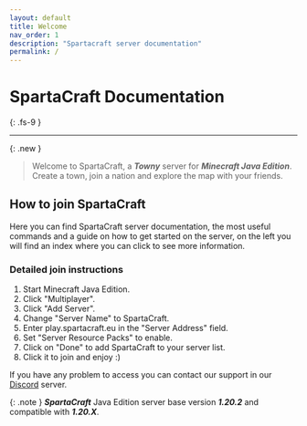 ```yaml
---
layout: default
title: Welcome
nav_order: 1
description: "Spartacraft server documentation"
permalink: /
---
```


# SpartaCraft Documentation
{: .fs-9 }

---

{: .new }
> Welcome to SpartaCraft, a ***Towny*** server for ***Minecraft Java Edition***. Create a town, join a nation and explore the map with your friends.

## How to join SpartaCraft

Here you can find SpartaCraft server documentation, the most useful commands and a guide on how to get started on the server, on the left you will find an index where you can click to see more information.

### Detailed join instructions
1. Start Minecraft Java Edition.
1. Click "Multiplayer".
1. Click "Add Server".
1. Change "Server Name" to SpartaCraft.
1. Enter play.spartacraft.eu in the "Server Address" field.
1. Set "Server Resource Packs" to enable.
1. Click on "Done" to add SpartaCraft to your server list.
1. Click it to join and enjoy :)

If you have any problem to access you can contact our support in our <a TARGET="_BLANK" href="https://discord.gg/H9VNKH9tJC">Discord</a> server.

{: .note }
***SpartaCraft*** Java Edition server base version ***1.20.2*** and compatible with ***1.20.X***.